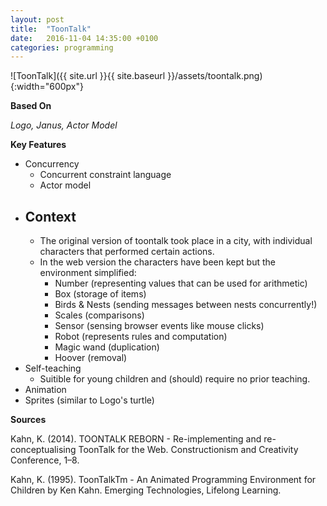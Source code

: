 ```yaml
---
layout: post
title:  "ToonTalk"
date:   2016-11-04 14:35:00 +0100
categories: programming
---
```


![ToonTalk]({{ site.url }}{{ site.baseurl }}/assets/toontalk.png){:width="600px"}

**Based On**

*Logo, Janus, Actor Model*

**Key Features**

- Concurrency
	- Concurrent constraint language
	- Actor model
- Context
	-
	- The original version of toontalk took place in a city, with individual characters that performed certain actions.
	- In the web version the characters have been kept but the environment simplified:
		- Number (representing values that can be used for arithmetic)
		- Box (storage of items)
		- Birds & Nests (sending messages between nests concurrently!)
		- Scales (comparisons)
		- Sensor (sensing browser events like mouse clicks)
		- Robot (represents rules and computation)
		- Magic wand (duplication)
		- Hoover (removal)
- Self-teaching
	- Suitible for young children and (should) require no prior teaching.
- Animation
- Sprites (similar to Logo's turtle)

**Sources**

Kahn, K. (2014). TOONTALK REBORN - Re-implementing and re-conceptualising ToonTalk for the Web. Constructionism and Creativity Conference, 1–8.

Kahn, K. (1995). ToonTalkTm - An Animated Programming Environment for Children by Ken Kahn. Emerging Technologies, Lifelong Learning.
